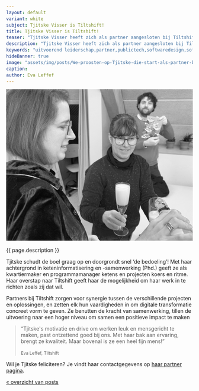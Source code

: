 ```yaml
---
layout: default
variant: white
subject: Tjitske Visser is Tiltshift!
title: Tjitske Visser is Tiltshift!
teaser: "Tjitske Visser heeft zich als partner aangesloten bij Tiltshift."
description: "Tjitske Visser heeft zich als partner aangesloten bij Tiltshift - Uitvoerend leiderschap in digitale transformatie."
keywords: "uitvoerend leiderschap,partner,publictech,softwaredesign,softwaredesignthinking,designthinking,developers,overheid"
hideBanner: true
image: "assets/img/posts/We-proosten-op-Tjitske-die-start-als-partner-bij-Tiltshift.jpg"
caption:
author: Eva Leffef
---
```

<div class="article-image">
    <img src="/assets/img/posts/We-proosten-op-Tjitske-die-start-als-partner-bij-Tiltshift.jpg">
</div>

{{ page.description }}

Tjitske schudt de boel graag op en doorgrondt snel ‘de bedoeling’! Met haar achtergrond in keteninformatisering en -samenwerking (Phd.) geeft ze als kwartiermaker en programmamanager ketens en projecten koers en ritme. Haar overstap naar Tiltshift geeft haar de mogelijkheid om haar werk in te richten zoals zij dat wil.

Partners bij Tiltshift zorgen voor synergie tussen de verschillende projecten en oplossingen, en zetten elk hun vaardigheden in om digitale transformatie concreet vorm te geven. Ze benutten de kracht van samenwerking, tillen de uitvoering naar een hoger niveau om samen een positieve impact te maken

> “Tjitske's motivatie en drive om werken leuk en mensgericht te maken, past ontzettend goed bij ons. Met haar bak aan ervaring, brengt ze kwaliteit. Maar bovenal is ze een heel fijn mens!”
>
> <small>Eva Leffef, Tiltshift</small>

Wil je Tjitske feliciteren? Je vindt haar contactgegevens op [haar partner pagina](https://www.tiltshift.nl/mensen/tjitske-visser/).

[« overzicht van posts](/posts/)
